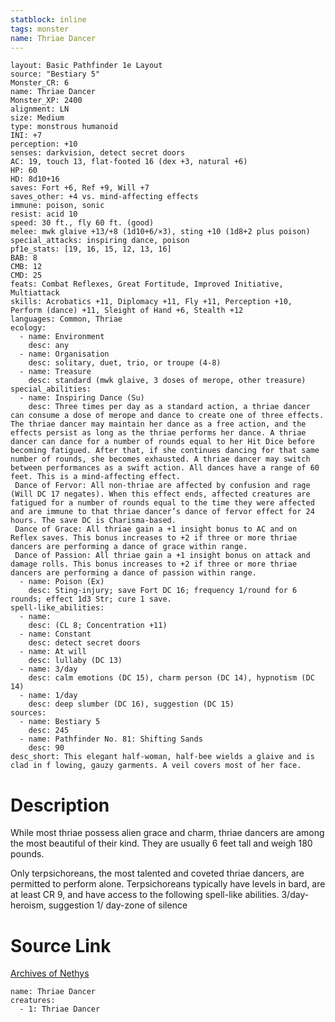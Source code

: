 ```yaml
---
statblock: inline
tags: monster
name: Thriae Dancer
---
```

```statblock
layout: Basic Pathfinder 1e Layout
source: "Bestiary 5"
Monster_CR: 6
name: Thriae Dancer
Monster_XP: 2400
alignment: LN
size: Medium
type: monstrous humanoid
INI: +7
perception: +10
senses: darkvision, detect secret doors
AC: 19, touch 13, flat-footed 16 (dex +3, natural +6)
HP: 60
HD: 8d10+16
saves: Fort +6, Ref +9, Will +7
saves_other: +4 vs. mind-affecting effects
immune: poison, sonic
resist: acid 10
speed: 30 ft., fly 60 ft. (good)
melee: mwk glaive +13/+8 (1d10+6/×3), sting +10 (1d8+2 plus poison)
special_attacks: inspiring dance, poison
pf1e_stats: [19, 16, 15, 12, 13, 16]
BAB: 8
CMB: 12
CMD: 25
feats: Combat Reflexes, Great Fortitude, Improved Initiative, Multiattack
skills: Acrobatics +11, Diplomacy +11, Fly +11, Perception +10, Perform (dance) +11, Sleight of Hand +6, Stealth +12
languages: Common, Thriae
ecology:
  - name: Environment
    desc: any
  - name: Organisation
    desc: solitary, duet, trio, or troupe (4-8)
  - name: Treasure
    desc: standard (mwk glaive, 3 doses of merope, other treasure)
special_abilities:
  - name: Inspiring Dance (Su)
    desc: Three times per day as a standard action, a thriae dancer can consume a dose of merope and dance to create one of three effects. The thriae dancer may maintain her dance as a free action, and the effects persist as long as the thriae performs her dance. A thriae dancer can dance for a number of rounds equal to her Hit Dice before becoming fatigued. After that, if she continues dancing for that same number of rounds, she becomes exhausted. A thriae dancer may switch between performances as a swift action. All dances have a range of 60 feet. This is a mind-affecting effect.
 Dance of Fervor: All non-thriae are affected by confusion and rage (Will DC 17 negates). When this effect ends, affected creatures are fatigued for a number of rounds equal to the time they were affected and are immune to that thriae dancer’s dance of fervor effect for 24 hours. The save DC is Charisma-based.
 Dance of Grace: All thriae gain a +1 insight bonus to AC and on Reflex saves. This bonus increases to +2 if three or more thriae dancers are performing a dance of grace within range.
 Dance of Passion: All thriae gain a +1 insight bonus on attack and damage rolls. This bonus increases to +2 if three or more thriae dancers are performing a dance of passion within range.
  - name: Poison (Ex)
    desc: Sting-injury; save Fort DC 16; frequency 1/round for 6 rounds; effect 1d3 Str; cure 1 save.
spell-like_abilities:
  - name:
    desc: (CL 8; Concentration +11)
  - name: Constant
    desc: detect secret doors
  - name: At will
    desc: lullaby (DC 13)
  - name: 3/day
    desc: calm emotions (DC 15), charm person (DC 14), hypnotism (DC 14)
  - name: 1/day
    desc: deep slumber (DC 16), suggestion (DC 15)
sources:
  - name: Bestiary 5
    desc: 245
  - name: Pathfinder No. 81: Shifting Sands
    desc: 90
desc_short: This elegant half-woman, half-bee wields a glaive and is clad in f lowing, gauzy garments. A veil covers most of her face.
```
# Description
While most thriae possess alien grace and charm, thriae dancers are among the most beautiful of their kind. They are usually 6 feet tall and weigh 180 pounds.

 Only terpsichoreans, the most talented and coveted thriae dancers, are permitted to perform alone. Terpsichoreans typically have levels in bard, are at least CR 9, and have access to the following spell-like abilities.
 3/day-heroism, suggestion
 1/ day-zone of silence
# Source Link
[Archives of Nethys](https://aonprd.com/MonsterDisplay.aspx?ItemName=Thriae%20Dancer)
```encounter-table
name: Thriae Dancer
creatures:
  - 1: Thriae Dancer
```
